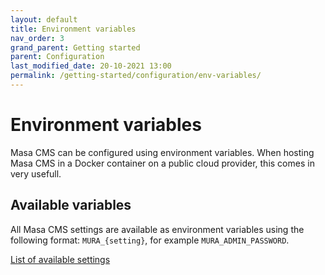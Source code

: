 ```yaml
---
layout: default
title: Environment variables
nav_order: 3
grand_parent: Getting started
parent: Configuration
last_modified_date: 20-10-2021 13:00
permalink: /getting-started/configuration/env-variables/
---
```


# Environment variables

Masa CMS can be configured using environment variables. When hosting Masa CMS in a Docker container on a public cloud provider, this comes in very usefull.

## Available variables

All Masa CMS settings are available as environment variables using the following format: `MURA_{setting}`, for example `MURA_ADMIN_PASSWORD`.

[List of available settings](/getting-started/configuration/configuration-file/)
